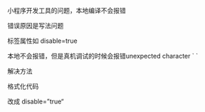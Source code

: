 小程序开发工具的问题，本地编译不会报错

错误原因是写法问题



标签属性如    disable=true

本地不会报错，但是真机调试的时候会报错unexpected character \` \`



解决方法

格式化代码

改成  disable=”true“

